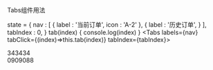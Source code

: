Tabs组件用法

state = {
  nav : [
    {
      label : '当前订单',
      icon : 'A-2'
    },
    {
      label : '历史订单',
    }
  ],
  tabIndex : 0,
}
tab(index) {
  console.log(index)
}
<Tabs labels={nav} tabClick={(index)=>this.tab(index)} tabIndex={tabIndex}>
  <TabsItem><div>343434</div></TabsItem>
  <TabsItem><div>0909088</div></TabsItem>
</Tabs>
